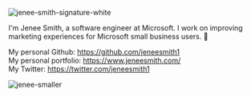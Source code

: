 ![jenee-smith-signature-white](https://user-images.githubusercontent.com/92124071/177911533-b4ad5130-31e2-4aaa-b808-42f0018a52ad.png)



I'm Jenee Smith, a software engineer at Microsoft. I work on improving marketing experiences for Microsoft small business users. 💞️

My personal Github: https://github.com/jeneesmith1  \
My personal portfolio: https://www.jeneesmith.com/  \
My Twitter: https://twitter.com/jeneesmith1

![jenee-smaller](https://user-images.githubusercontent.com/92124071/177912684-e1ac97a3-b164-441a-90cc-0f5ba67c553c.png)
